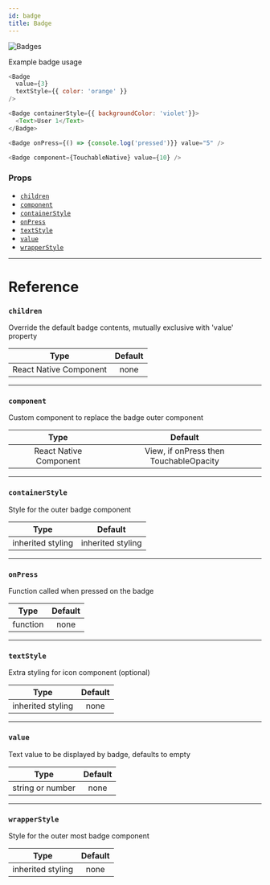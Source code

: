```yaml
---
id: badge
title: Badge
---
```


![Badges](/react-native-elements-kpay/img/badges.png)

Example badge usage

```js
<Badge
  value={3}
  textStyle={{ color: 'orange' }}
/>

<Badge containerStyle={{ backgroundColor: 'violet'}}>
  <Text>User 1</Text>
</Badge>

<Badge onPress={() => {console.log('pressed')}} value="5" />

<Badge component={TouchableNative} value={10} />
```

### Props

* [`children`](#children)
* [`component`](#component)
* [`containerStyle`](#containerstyle)
* [`onPress`](#onpress)
* [`textStyle`](#textstyle)
* [`value`](#value)
* [`wrapperStyle`](#wrapperstyle)

---

# Reference

### `children`

Override the default badge contents, mutually exclusive with 'value' property

|          Type          | Default |
| :--------------------: | :-----: |
| React Native Component |  none   |

---

### `component`

Custom component to replace the badge outer component

|          Type          |                Default                 |
| :--------------------: | :------------------------------------: |
| React Native Component | View, if onPress then TouchableOpacity |

---

### `containerStyle`

Style for the outer badge component

|       Type        |      Default      |
| :---------------: | :---------------: |
| inherited styling | inherited styling |

---

### `onPress`

Function called when pressed on the badge

|   Type   | Default |
| :------: | :-----: |
| function |  none   |

---

### `textStyle`

Extra styling for icon component (optional)

|       Type        | Default |
| :---------------: | :-----: |
| inherited styling |  none   |

---

### `value`

Text value to be displayed by badge, defaults to empty

|       Type       | Default |
| :--------------: | :-----: |
| string or number |  none   |

---

### `wrapperStyle`

Style for the outer most badge component

|       Type        | Default |
| :---------------: | :-----: |
| inherited styling |  none   |
